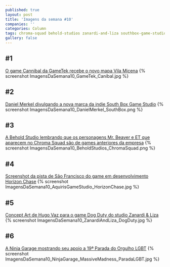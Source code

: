 ```yaml
---
published: true
layout: post
title: 'Imagens da semana #10'
companies: ''
categories: Column
tags: chroma-squad behold-studios zanardi-and-liza southbox-game-studio gametek aquiris-game-studio ninja-garage-studio imagens-da-semana coluna
gallery: false
---
```

## #1
[O game Cannibal da GameTek recebe o novo mapa Vila Micena](https://twitter.com/gametek_brasil/status/60540813063429324)
{% screenshot ImagensDaSemana10_GameTek_Canibal.jpg %}

## #2
[Daniel Merkel divulgando a nova marca da indie South Box Game Studio](https://twitter.com/danielmerkel/status/60574938986960896)
{% screenshot ImagensDaSemana10_DanielMerkel_SouthBox.png %}

## #3
[A Behold Studio lembrando que os personagens Mr. Beaver e ET que aparecem no Chroma Squad são de games anteriores da empresa](https://twitter.com/beholdstudios/status/60618134049760051)
{% screenshot ImagensDaSemana10_BeholdStudios_ChromaSquad.png %}

## #4
[Screenshot da pista de São Francisco do game em desenvolvimento Horizon Chase](https://twitter.com/Horizon_Chase/status/60721223538407833)
{% screenshot ImagensDaSemana10_AquirisGameStudio_HorizonChase.jpg %}

## #5
[Concept Art de Hugo Vaz para o game Dog Duty do studio Zanardi & Liza](https://twitter.com/zanardiliza/status/60736836580875059)
{% screenshot ImagensDaSemana10_ZanardiAndLiza_DogDuty.jpg %}

## #6
[A Ninja Garage mostrando seu apoio a 19ª Parada do Orgulho LGBT](https://twitter.com/Ninja_Garage/status/60749873536765952)
{% screenshot ImagensDaSemana10_NinjaGarage_MassiveMadness_ParadaLGBT.jpg %}